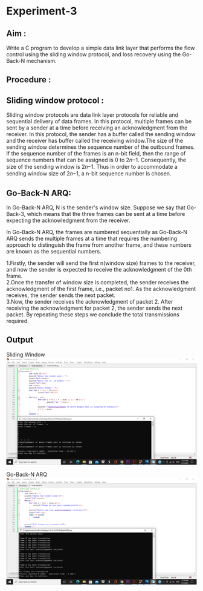 # Experiment-3

## Aim : 
Write a C program to develop a simple data link layer that performs the flow control using the sliding window protocol, and loss recovery using the Go-Back-N mechanism.

## Procedure :
## Sliding window protocol :
Sliding window protocols are data link layer protocols for reliable and sequential delivery of data frames. In this protocol, multiple frames can be sent by a sender at a time before receiving an acknowledgment from the receiver.
In this protocol, the sender has a buffer called the sending window and the receiver has buffer called the receiving window.The size of the sending window determines the sequence number of the outbound frames. If the sequence number of the frames is an n-bit field, then the range of sequence numbers that can be assigned is 0 to 2𝑛−1. Consequently, the size of the sending window is 2𝑛−1. Thus in order to accommodate a sending window size of 2𝑛−1, a n-bit sequence number is chosen.

## Go-Back-N ARQ:
In Go-Back-N ARQ, N is the sender's window size. Suppose we say that Go-Back-3, which means that the three frames can be sent at a time before expecting the acknowledgment from the receiver.

In Go-Back-N ARQ, the frames are numbered sequentially as Go-Back-N ARQ sends the multiple frames at a time that requires the numbering approach to distinguish the frame from another frame, and these numbers are known as the sequential numbers.

1.Firstly, the sender will send the first n(window size) frames to the receiver, and now the sender is expected to receive the acknowledgment of the 0th frame.  
2.Once the transfer of window size is completed, the sender receives the acknowledgment of the first frame, i.e., packet no1. As the acknowledgment receives, the sender sends the next packet.   
3.Now, the sender receives the acknowledgment of packet 2. After receiving the acknowledgment for packet 2, the sender sends the next packet. By repeating these steps we conclude the total transmissions required.

## Output
Sliding Window
![Output](WindowSliding.png)

Go-Back-N ARQ
![Output](GoBackNARQ.png)
